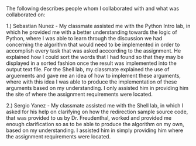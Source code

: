 The following describes people whom I collaborated with and what was collaborated on:

1.) Sebastian Nunez - My classmate assisted me with the Python Intro lab, in which he provided me with a better understanding towards the logic of Python, where I was able to learn through the discussion we had concerning the algorithm that would need to be implemented in order to accomplish every task that was asked acccording to the assignment. He explained how I could sort the words that I had found so that they may be displayed in a sorted fashion once the result was implemented into the output text file. For the Shell lab, my classmate explained the use of arguements and gave me an idea of how to implement these arguments, where with this idea I was able to produce the implementation of these arguments based on my understanding. I only assisted him in providing him the site of where the assignment requirements were located.

2.) Sergio Yanez - My classmate assisted me with the Shell lab, in which I asked for his help on clarifying on how the redirection sample source code, that was provided to us by Dr. Freudenthal, worked and provided me enough clarification so as to be able to produce the algorithm on my own, based on my understanding. I assisted him in simply providing him where the assignment requirements were located.
